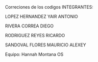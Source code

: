 Correciones de los codigos
INTEGRANTES:

LOPEZ HERNANDEZ YAIR ANTONIO

RIVERA CORREA DIEGO

RODRIGUEZ REYES RICARDO

SANDOVAL FLORES MAURICIO ALEXEY

Equipo: Hannah Montana OS
